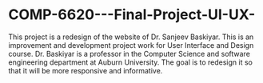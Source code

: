 # COMP-6620---Final-Project-UI-UX-
This project is a redesign of the website of Dr. Sanjeev Baskiyar. This is an improvement and development project work for User Interface and Design course. Dr. Baskiyar is a professor in the Computer Science and software engineering department at Auburn University. The goal is to redesign it so that it will be more responsive and informative.

